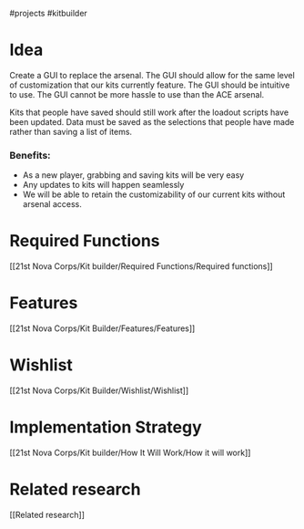 #projects #kitbuilder
# Idea
Create a GUI to replace the arsenal. The GUI should allow for the same level of customization that our kits currently feature. The GUI should be intuitive to use. The GUI cannot be more hassle to use than the ACE arsenal.

Kits that people have saved should still work after the loadout scripts have been updated. Data must be saved as the selections that people have made rather than saving a list of items.

### Benefits:
- As a new player, grabbing and saving kits will be very easy
- Any updates to kits will happen seamlessly
- We will be able to retain the customizability of our current kits without arsenal access.

# Required Functions
[[21st Nova Corps/Kit builder/Required Functions/Required functions]]
# Features
[[21st Nova Corps/Kit Builder/Features/Features]]

# Wishlist
[[21st Nova Corps/Kit Builder/Wishlist/Wishlist]]
# Implementation Strategy
[[21st Nova Corps/Kit builder/How It Will Work/How it will work]]
# Related research
[[Related research]]